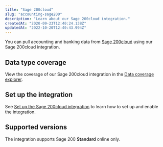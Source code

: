 ```yaml
---
title: "Sage 200cloud"
slug: "accounting-sage200"
description: "Learn about our Sage 200cloud integration."
createdAt: "2020-09-23T12:40:24.138Z"
updatedAt: "2022-10-20T12:40:43.994Z"
---
```


You can pull accounting and banking data from <a className="external" href="https://www.sage.com/en-gb/products/sage-200/" target="_blank">Sage 200cloud</a> using our Sage 200cloud integration.

## Data type coverage

View the coverage of our Sage 200cloud integration in the <a className="external" href="https://knowledge.codat.io/supported-features/accounting?view=tab-by-integration&integrationKey=jcrp" target="_blank">Data coverage explorer</a>.

## Set up the integration

See [Set up the Sage 200cloud integration](https://docs.codat.io/docs/accounting-sage200-setup) to learn how to set up and enable the integration.

## Supported versions

The integration supports Sage 200 **Standard** online only.
